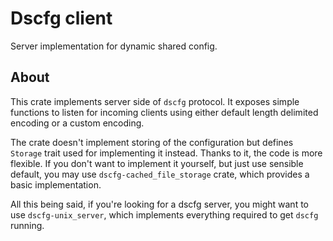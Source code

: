 Dscfg client
============

Server implementation for dynamic shared config.

About
-----

This crate implements server side of `dscfg` protocol. It exposes simple functions to listen for incoming clients using either default length delimited encoding or a custom encoding.

The crate doesn't implement storing of the configuration but defines `Storage` trait used for implementing it instead. Thanks to it, the code is more flexible. If you don't want to implement it yourself, but just use sensible default, you may use `dscfg-cached_file_storage` crate, which provides a basic implementation.

All this being said, if you're looking for a dscfg server, you might want to use `dscfg-unix_server`, which implements everything required to get `dscfg` running.

